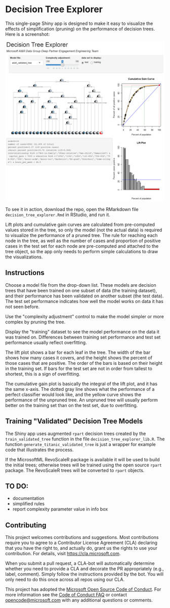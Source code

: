 # Decision Tree Explorer

This single-page Shiny app is designed to make it easy to visualize the effects of simplification (pruning) on the performance of decision trees. Here is a screenshot:

![screen_shot](https://raw.githubusercontent.com/Azure/DecisionTreeExplorer/master/DecisionTreeExplorer_screenshot.png)

To see it in action, download the repo, open the RMarkdown file `decision_tree_explorer.Rmd` in RStudio, and run it.

Lift plots and cumulative gain curves are calculated from pre-computed values stored in the tree, so only the model (not the actual data) is required to visualize the performance of a pruned tree. The rule for reaching each node in the tree, as well as the number of cases and proportion of positive cases in the test set for each node are pre-computed and attached to the tree object, so the app only needs to perform simple calculations to draw the visualizations.

## Instructions

Choose a model file from the drop-down list. These models are decision trees that have been trained on one subset of data (the training dataset), and their performance has been validated on another subset (the test data). The test set performance indicates how well the model works on data it has not seen before.

Use the "complexity adjustment" control to make the model simpler or more complex by pruning the tree.

Display the "training" dataset to see the model performance on the data it was trained on. Differences between training set performance and test set performance usually reflect overfitting.

The lift plot shows a bar for each leaf in the tree. The width of the bar shows how many cases it covers, and the height shows the percent of those cases that are positive. The order of the bars is based on their height in the training set. If bars for the test set are not in order from tallest to shortest, this is a sign of overfitting.

The cumulative gain plot is basically the integral of the lift plot, and it has the same x-axis. The dotted gray line shows what the performance of a perfect classifier would look like, and the yellow curve shows the performance of the unpruned tree. An unpruned tree will usually perform better on the training set than on the test set, due to overfitting.

## Training "Validated" Decision Tree Models

The Shiny app uses augmented `rpart` decision trees created by the `train_validated_tree` function in the file `decision_tree_explorer_lib.R`. The function `generate_titanic_validated_tree` is just a wrapper for example code that illustrates the process.

If the MicrosoftML RevoScaleR package is available it will be used to build the initial trees; otherwise trees will be trained using the open source `rpart` package. The RevoScaleR trees will be converted to `rpart` objects.

## TO DO:

* documentation
* simplified rules
* report complexity parameter value in info box

## Contributing

This project welcomes contributions and suggestions.  Most contributions require you to agree to a
Contributor License Agreement (CLA) declaring that you have the right to, and actually do, grant us
the rights to use your contribution. For details, visit https://cla.microsoft.com.

When you submit a pull request, a CLA-bot will automatically determine whether you need to provide
a CLA and decorate the PR appropriately (e.g., label, comment). Simply follow the instructions
provided by the bot. You will only need to do this once across all repos using our CLA.

This project has adopted the [Microsoft Open Source Code of Conduct](https://opensource.microsoft.com/codeofconduct/).
For more information see the [Code of Conduct FAQ](https://opensource.microsoft.com/codeofconduct/faq/) or
contact [opencode@microsoft.com](mailto:opencode@microsoft.com) with any additional questions or comments.
